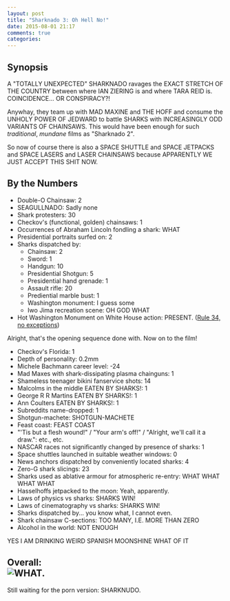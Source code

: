```yaml
---
layout: post
title: "Sharknado 3: Oh Hell No!"
date: 2015-08-01 21:17
comments: true
categories:
---
```


## Synopsis

A "TOTALLY UNEXPECTED" SHARKNADO ravages the EXACT STRETCH OF THE COUNTRY between where IAN ZIERING is and where TARA REID is. COINCIDENCE... OR CONSPIRACY?!

Anywhay, they team up with MAD MAXINE and THE HOFF and consume the UNHOLY POWER OF JEDWARD to battle SHARKS with INCREASINGLY ODD VARIANTS OF CHAINSAWS. This would have been enough for such *traditional*, *mundane* films as "Sharknado 2".

So now of course there is also a SPACE SHUTTLE and SPACE JETPACKS and SPACE LASERS and LASER CHAINSAWS because APPARENTLY WE JUST ACCEPT THIS SHIT NOW.

## By the Numbers

* Double-O Chainsaw: 2
* SEAGULLNADO: Sadly none
* Shark protesters: 30
* Checkov's (functional, golden) chainsaws: 1
* Occurrences of Abraham Lincoln fondling a shark: WHAT
* Presidential portraits surfed on: 2
* Sharks dispatched by:
  * Chainsaw: 2
  * Sword: 1
  * Handgun: 10
  * Presidential Shotgun: 5
  * Presidential hand grenade: 1
  * Assault rifle: 20
  * Prediential marble bust: 1
  * Washington monument: I guess some
  * Iwo Jima recreation scene: OH GOD WHAT
* Hot Washington Monument on White House action: PRESENT. ([Rule 34, no exceptions](../the-three-musketeers-2011/))

Alright, that's the opening sequence done with. Now on to the film!

* Checkov's Florida: 1
* Depth of personality: 0.2mm
* Michele Bachmann career level: -24
* Mad Maxes with shark-dissipating plasma chainguns: 1
* Shameless teenager bikini fanservice shots: 14
* Malcolms in the middle EATEN BY SHARKS!: 1
* George R R Martins EATEN BY SHARKS!: 1
* Ann Coulters EATEN BY SHARKS!: 1
* Subreddits name-dropped: 1
* Shotgun-machete: SHOTGUN-MACHETE
* Feast coast: FEAST COAST
* "'Tis but a flesh wound!" / "Your arm's off!" / "Alright, we'll call it a draw.": etc., etc.
* NASCAR races not significantly changed by presence of sharks: 1
* Space shuttles launched in suitable weather windows: 0
* News anchors dispatched by conveniently located sharks: 4
* Zero-G shark slicings: 23
* Sharks used as ablative armour for atmospheric re-entry: WHAT WHAT WHAT WHAT
* Hasselhoffs jetpacked to the moon: Yeah, apparently.
* Laws of physics vs sharks: SHARKS WIN!
* Laws of cinematography vs sharks: SHARKS WIN!
* Sharks dispatched by... you know what, I cannot even.
* Shark chainsaw C-sections: TOO MANY, I.E. MORE THAN ZERO
* Alcohol in the world: NOT ENOUGH

YES I AM DRINKING WEIRD SPANISH MOONSHINE WHAT OF IT

## Overall: <br/>![WHAT.](//files.ianrenton.com/sites/filmreviews/sharknado3.gif)

Still waiting for the porn version: SHARKNUDO.
